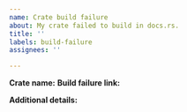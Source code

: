 ```yaml
---
name: Crate build failure
about: My crate failed to build in docs.rs.
title: ''
labels: build-failure
assignees: ''

---
```


<!-- If you need a system dependency added for your crate to build,
consider making a PR to https://github.com/rust-lang/crates-build-env
instead of opening an issue here. There are detailed instructions for this at
https://forge.rust-lang.org/infra/docs/docs-rs/add-dependencies.html
-->

**Crate name:**
**Build failure link:**

**Additional details:**

